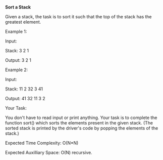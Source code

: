 **Sort a Stack**

Given a stack, the task is to sort it such that the top of the stack has the greatest element.

Example 1:

Input:

Stack: 3 2 1

Output: 3 2 1

Example 2:

Input:

Stack: 11 2 32 3 41

Output: 41 32 11 3 2

Your Task: 

You don't have to read input or print anything. Your task is to complete the function sort() which sorts the elements present in the given stack. (The sorted stack is printed by the driver's code by popping the elements of the stack.)

Expected Time Complexity: O(N*N)

Expected Auxilliary Space: O(N) recursive.

